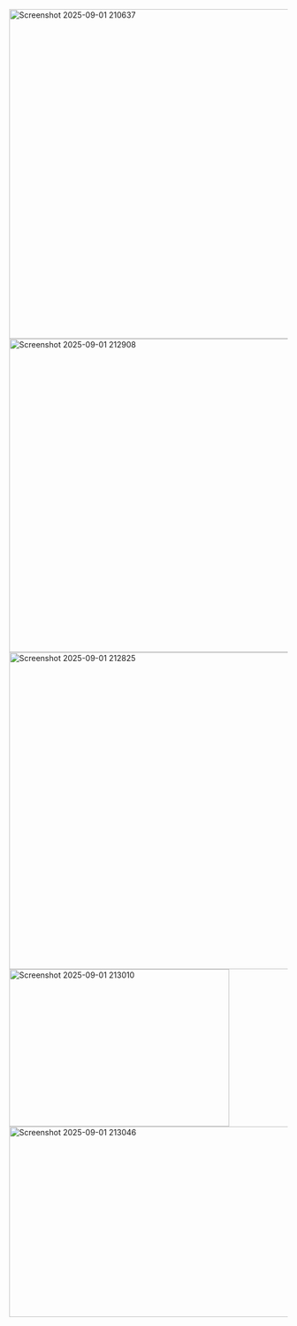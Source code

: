 <img width="821" height="595" alt="Screenshot 2025-09-01 210637" src="https://github.com/user-attachments/assets/c0bcc6be-3f51-41bb-953c-2f36dfd3bd0c" />
<img width="528" height="566" alt="Screenshot 2025-09-01 212908" src="https://github.com/user-attachments/assets/f68b22f4-2e6e-4e42-b21e-6717bfd8ffbb" />
<img width="807" height="572" alt="Screenshot 2025-09-01 212825" src="https://github.com/user-attachments/assets/86cbfbf5-50b2-44b0-a6fa-743a1d00a098" />
<img width="398" height="284" alt="Screenshot 2025-09-01 213010" src="https://github.com/user-attachments/assets/36060cdd-4829-47ca-9fde-7737159a8c52" />
<img width="957" height="344" alt="Screenshot 2025-09-01 213046" src="https://github.com/user-attachments/assets/02b670fc-6ae4-446f-bf71-f0dd29b73bfa" />
